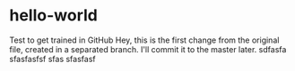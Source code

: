 # hello-world
Test to get trained in GitHub
Hey, this is the first change from the original file, created in a separated branch. I'll commit it to the master later.
    sdfasfa
    sfasfasfsf
    sfas
sfasfasf
